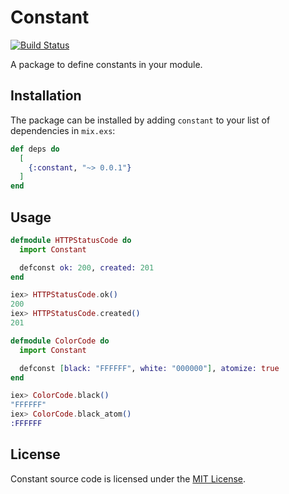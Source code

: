 # Constant
[![Build Status](https://travis-ci.org/vasuadari/constant.svg?branch=master)](https://travis-ci.org/vasuadari/constant)

A package to define constants in your module.

## Installation

The package can be installed by adding `constant` to your list of dependencies
in `mix.exs`:

```elixir
def deps do
  [
    {:constant, "~> 0.0.1"}
  ]
end
```

## Usage

```elixir
defmodule HTTPStatusCode do
  import Constant

  defconst ok: 200, created: 201
end

iex> HTTPStatusCode.ok()
200
iex> HTTPStatusCode.created()
201

defmodule ColorCode do
  import Constant

  defconst [black: "FFFFFF", white: "000000"], atomize: true
end

iex> ColorCode.black()
"FFFFFF"
iex> ColorCode.black_atom()
:FFFFFF
```

## License

Constant source code is licensed under the [MIT License](LICENSE).

